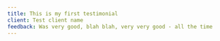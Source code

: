 ```yaml
---
title: This is my first testimonial
client: Test client name
feedback: Was very good, blah blah, very very good - all the time
---
```

